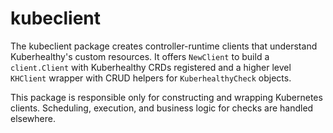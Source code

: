 # kubeclient

The kubeclient package creates controller-runtime clients that understand Kuberhealthy's custom resources. It offers `NewClient` to build a `client.Client` with Kuberhealthy CRDs registered and a higher level `KHClient` wrapper with CRUD helpers for `KuberhealthyCheck` objects.

This package is responsible only for constructing and wrapping Kubernetes clients. Scheduling, execution, and business logic for checks are handled elsewhere.
